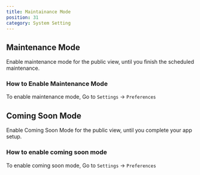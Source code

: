 ```yaml
---
title: Maintainance Mode
position: 31
category: System Setting
---
```


## Maintenance Mode
Enable maintenance mode for the public view, until you finish the scheduled maintenance. 

### How to Enable Maintenance Mode
To enable maintenance mode, Go to `Settings` -> `Preferences`


## Coming Soon Mode

Enable Coming Soon Mode for the public view, until you complete your app setup. 

### How to enable coming soon mode
To enable coming soon mode, Go to `Settings` -> `Preferences`
